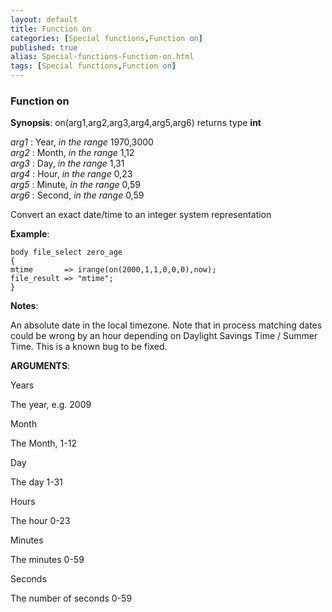 ```yaml
---
layout: default
title: Function on
categories: [Special functions,Function on]
published: true
alias: Special-functions-Function-on.html
tags: [Special functions,Function on]
---
```


### Function on

**Synopsis**: on(arg1,arg2,arg3,arg4,arg5,arg6) returns type **int**

  
 *arg1* : Year, *in the range* 1970,3000   
 *arg2* : Month, *in the range* 1,12   
 *arg3* : Day, *in the range* 1,31   
 *arg4* : Hour, *in the range* 0,23   
 *arg5* : Minute, *in the range* 0,59   
 *arg6* : Second, *in the range* 0,59   

Convert an exact date/time to an integer system representation

**Example**:  
   

```cf3
body file_select zero_age
{
mtime       => irange(on(2000,1,1,0,0,0),now);
file_result => "mtime";
}
```

**Notes**:  
   

An absolute date in the local timezone. Note that in process matching
dates could be wrong by an hour depending on Daylight Savings Time /
Summer Time. This is a known bug to be fixed.

**ARGUMENTS**:

Years

The year, e.g. 2009   

Month

The Month, 1-12   

Day

The day 1-31   

Hours

The hour 0-23   

Minutes

The minutes 0-59   

Seconds

The number of seconds 0-59

